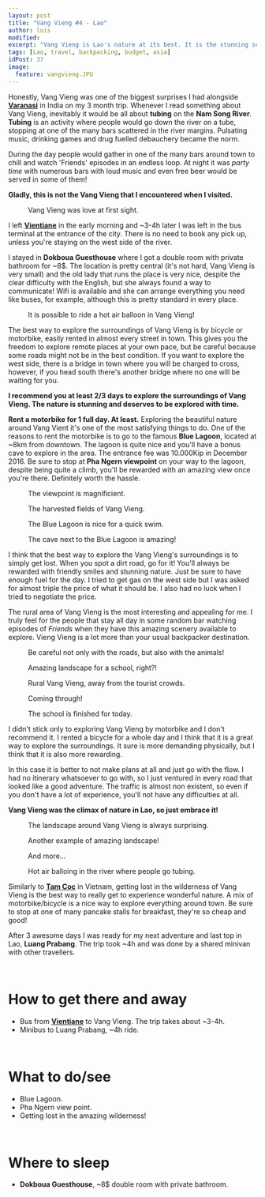 ```yaml
---
layout: post
title: "Vang Vieng #4 - Lao"
author: luis
modified:
excerpt: "Vang Vieng is Lao's nature at its best. It is the stunning scenery of river and rock formations surrounding this place that will keep you dreaming of Laos long after you've settled back into real life."
tags: [Lao, travel, backpacking, budget, asia]
idPost: 37
image:
  feature: vangvieng.JPG
---
```


Honestly, Vang Vieng was one of the biggest surprises I had alongside <b><a href="{{site.url}}/Varanasi" target="_blank">Varanasi</a></b> in India on my 3 month trip. Whenever I read something about Vang Vieng, inevitably it would be all about <b>tubing</b> on the <b>Nam Song River</b>. <b>Tubing</b> is an activity where people would go down the river on a tube, stopping at one of the many bars scattered in the river margins. Pulsating music, drinking games and drug fuelled debauchery became the norm. 

During the day people would gather in one of the many bars around town to chill and watch 'Friends' episodes in an endless loop. At night it was <i>party time</i> with numerous bars with loud music and even free beer would be served in some of them!

<b><highlight><middle>Gladly, this is not the Vang Vieng that I encountered when I visited.</middle></highlight></b>

<figure>
	<a href="../images/lao/vangvieng/vangvieng1.JPG"><img src="../images/blank.JPG" alt="" data-echo="../images/lao/vangvieng/vangvieng1.JPG"></a>
	<figcaption>Vang Vieng was love at first sight.</figcaption>
</figure>

I left <b><a href="{{site.url}}/Vientiane" target="_blank">Vientiane</a></b> in the early morning and ~3-4h later I was left in the bus terminal at the entrance of the city. There is no need to book any pick up, unless you're staying on the west side of the river.

I stayed in <b>Dokboua Guesthouse</b> where I got a double room with private bathroom for ~8$. The location is pretty central (it's not hard, Vang Vieng is very small) and the old lady that runs the place is very nice, despite the clear difficulty with the English, but she always found a way to communicate! Wifi is available and she can arrange everything you need like buses, for example, although this is pretty standard in every place.

<figure>
	<a href="../images/lao/vangvieng/vangvieng2.JPG"><img src="../images/blank.JPG" alt="" data-echo="../images/lao/vangvieng/vangvieng2.JPG"></a>
	<figcaption>It is possible to ride a hot air balloon in Vang Vieng!</figcaption>
</figure>

The best way to explore the surroundings of Vang Vieng is by bicycle or motorbike, easily rented in almost every street in town. This gives you the freedom to explore remote places at your own pace, but be careful because some roads might not be in the best condition. If you want to explore the west side, there is a bridge in town where you will be charged to cross, however, if you head south there's another bridge where no one will be waiting for you.

<b><highlight><middle>I recommend you at least 2/3 days to explore the surroundings of Vang Vieng. The nature is stunning and deserves to be explored with time.</middle></highlight></b>

<b>Rent a motorbike for 1 full day. At least.</b> Exploring the beautiful nature around Vang Vient it's one of the most satisfying things to do. One of the reasons to rent the motorbike is to go to the famous <b>Blue Lagoon</b>, located at ~8km from downtown. The lagoon is quite nice and you'll have a bonus cave to explore in the area. The entrance fee was 10.000Kip in December 2016. Be sure to stop at <b>Pha Ngern viewpoint</b> on your way to the lagoon, despite being quite a climb, you'll be rewarded with an amazing view once you're there. Definitely worth the hassle.

<figure>
	<a href="../images/lao/vangvieng/vangvieng3.JPG"><img src="../images/blank.JPG" alt="" data-echo="../images/lao/vangvieng/vangvieng3.JPG"></a>
	<figcaption>The viewpoint is magnificient.</figcaption>
</figure>

<figure>
	<a href="../images/lao/vangvieng/vangvieng4.JPG"><img src="../images/blank.JPG" alt="" data-echo="../images/lao/vangvieng/vangvieng4.JPG"></a>
	<figcaption>The harvested fields of Vang Vieng.</figcaption>
</figure>

<figure>
	<a href="../images/lao/vangvieng/vangvieng5.JPG"><img src="../images/blank.JPG" alt="" data-echo="../images/lao/vangvieng/vangvieng5.JPG"></a>
	<figcaption>The Blue Lagoon is nice for a quick swim.</figcaption>
</figure>

<figure>
	<a href="../images/lao/vangvieng/vangvieng6.JPG"><img src="../images/blank.JPG" alt="" data-echo="../images/lao/vangvieng/vangvieng6.JPG"></a>
	<figcaption>The cave next to the Blue Lagoon is amazing!</figcaption>
</figure>

I think that the best way to explore the Vang Vieng's surroundings is to simply get lost. When you spot a dirt road, go for it! You'll always be rewarded with friendly smiles and stunning nature. Just be sure to have enough fuel for the day. I tried to get gas on the west side but I was asked for almost triple the price of what it should be. I also had no luck when I tried to negotiate the price.

The rural area of Vang Vieng is the most interesting and appealing for me. I truly feel for the people that stay all day in some random bar watching episodes of <i>Friends</i> when they have this amazing scenery available to explore. Vieng Vieng is a lot more than your usual backpacker destination.

<figure>
	<a href="../images/lao/vangvieng/vangvieng7.JPG"><img src="../images/blank.JPG" alt="" data-echo="../images/lao/vangvieng/vangvieng7.JPG"></a>
	<figcaption>Be careful not only with the roads, but also with the animals!</figcaption>
</figure>

<figure>
	<a href="../images/lao/vangvieng/vangvieng8.JPG"><img src="../images/blank.JPG" alt="" data-echo="../images/lao/vangvieng/vangvieng8.JPG"></a>
	<figcaption>Amazing landscape for a school, right?!</figcaption>
</figure>

<figure>
	<a href="../images/lao/vangvieng/vangvieng9.JPG"><img src="../images/blank.JPG" alt="" data-echo="../images/lao/vangvieng/vangvieng9.JPG"></a>
	<figcaption>Rural Vang Vieng, away from the tourist crowds.</figcaption>
</figure>

<figure>
	<a href="../images/lao/vangvieng/vangvieng10.JPG"><img src="../images/blank.JPG" alt="" data-echo="../images/lao/vangvieng/vangvieng10.JPG"></a>
	<figcaption>Coming through!</figcaption>
</figure>

<figure>
	<a href="../images/lao/vangvieng/vangvieng11.JPG"><img src="../images/blank.JPG" alt="" data-echo="../images/lao/vangvieng/vangvieng11.JPG"></a>
	<figcaption>The school is finished for today.</figcaption>
</figure>

I didn't stick only to exploring Vang Vieng by motorbike and I don't recommend it. I rented a bicycle for a whole day and I think that it is a great way to explore the surroundings. It sure is more demanding physically, but I think that it is also more rewarding.

In this case it is better to not make plans at all and just go with the flow. I had no itinerary whatsoever to go with, so I just ventured in every road that looked like a good adventure. The traffic is almost non existent, so even if you don't have a lot of experience, you'll not have any difficulties at all.

<b><highlight><middle>Vang Vieng was the climax of nature in Lao, so just embrace it!</middle></highlight></b>

<figure>
	<a href="../images/lao/vangvieng/vangvieng12.JPG"><img src="../images/blank.JPG" alt="" data-echo="../images/lao/vangvieng/vangvieng12.JPG"></a>
	<figcaption>The landscape around Vang Vieng is always surprising.</figcaption>
</figure>

<figure>
	<a href="../images/lao/vangvieng/vangvieng13.JPG"><img src="../images/blank.JPG" alt="" data-echo="../images/lao/vangvieng/vangvieng13.JPG"></a>
	<figcaption>Another example of amazing landscape!</figcaption>
</figure>

<figure>
	<a href="../images/lao/vangvieng/vangvieng14.JPG"><img src="../images/blank.JPG" alt="" data-echo="../images/lao/vangvieng/vangvieng14.JPG"></a>
	<figcaption>And more...</figcaption>
</figure>

<figure>
	<a href="../images/lao/vangvieng/vangvieng15.JPG"><img src="../images/blank.JPG" alt="" data-echo="../images/lao/vangvieng/vangvieng15.JPG"></a>
	<figcaption>Hot air balloing in the river where people go tubing.</figcaption>
</figure>

Similarly to <b><a href="{{site.url}}/TamCoc" target="_blank">Tam Coc</a></b> in Vietnam, getting lost in the wilderness of Vang Vieng is the best way to really get to experience wonderful nature. A mix of motorbike/bicycle is a nice way to explore everything around town. Be sure to stop at one of many pancake stalls for breakfast, they're so cheap and good!

After 3 awesome days I was ready for my next adventure and last top in Lao, <b>Luang Prabang</b>. The trip took ~4h and was done by a shared minivan with other travellers.

<br>
<h1>How to get there and away</h1>
<ul>
<li>Bus from <b><a href="{{site.url}}/Vientiane" target="_blank">Vientiane</a></b> to Vang Vieng. The trip takes about ~3-4h.</li>
<li>Minibus to Luang Prabang, ~4h ride.</li>
</ul>

<br>
<h1>What to do/see</h1>
<ul>
<li>Blue Lagoon.</li>
<li>Pha Ngern view point.</li>
<li>Getting lost in the amazing wilderness!</li>
</ul>

<br>
<h1>Where to sleep</h1>
<ul>
<li><b>Dokboua Guesthouse</b>, ~8$ double room with private bathroom.</li>
</ul>